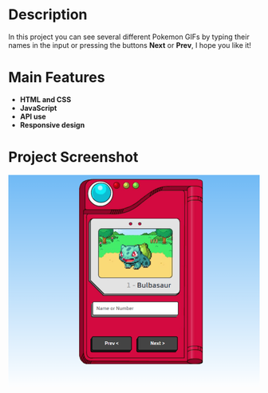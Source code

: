 # Description
In this project you can see several different Pokemon GIFs by typing their names in the input or pressing the buttons 
**Next** or **Prev**, I hope you like it!

# Main Features
- **HTML and CSS**
- **JavaScript**
- **API use**
- **Responsive design**

# Project Screenshot
![Screenshot](./screenshot/img1.PNG)
